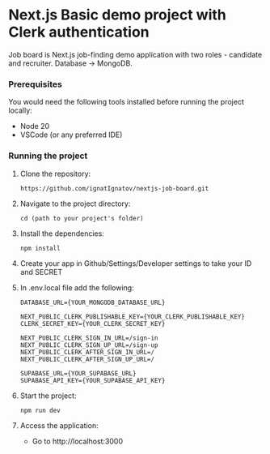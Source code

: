 # Next.js Basic demo project with Clerk authentication

Job board is Next.js job-finding demo application with two roles - candidate and recruiter. Database -> MongoDB.

### Prerequisites

You would need the following tools installed before running the project locally:

- Node 20
- VSCode (or any preferred IDE)

### Running the project

1. Clone the repository:
   
   ```
   https://github.com/ignatIgnatov/nextjs-job-board.git
   ```
2. Navigate to the project directory:

   ```
   cd (path to your project's folder)
   ```
4. Install the dependencies:
   
   ```
   npm install
   ```
5. Create your app in Github/Settings/Developer settings to take your ID and SECRET
6. In .env.local file add the following:

   ```
   DATABASE_URL={YOUR_MONGODB_DATABASE_URL}
   
   NEXT_PUBLIC_CLERK_PUBLISHABLE_KEY={YOUR_CLERK_PUBLISHABLE_KEY}
   CLERK_SECRET_KEY={YOUR_CLERK_SECRET_KEY}

   NEXT_PUBLIC_CLERK_SIGN_IN_URL=/sign-in
   NEXT_PUBLIC_CLERK_SIGN_UP_URL=/sign-up
   NEXT_PUBLIC_CLERK_AFTER_SIGN_IN_URL=/
   NEXT_PUBLIC_CLERK_AFTER_SIGN_UP_URL=/

   SUPABASE_URL={YOUR_SUPABASE_URL}
   SUPABASE_API_KEY={YOUR_SUPABASE_API_KEY}

   ```
7. Start the project:

   ```
   npm run dev
   ```
6. Access the application:

   - Go to http://localhost:3000
